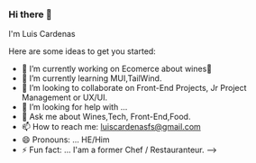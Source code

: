 ### Hi there 👋
I'm Luis Cardenas

Here are some ideas to get you started:

- 🔭 I’m currently working on Ecomerce about wines🍷
- 🌱 I’m currently learning MUI,TailWind.
- 👯 I’m looking to collaborate on Front-End Projects, Jr Project Management or UX/UI.
- 🤔 I’m looking for help with ...
- 💬 Ask me about Wines,Tech, Front-End,Food.
- 📫 How to reach me: luiscardenasfs@gmail.com
- 😄 Pronouns: ... HE/Him
- ⚡ Fun fact: ... I'am a former Chef / Restauranteur.
-->

